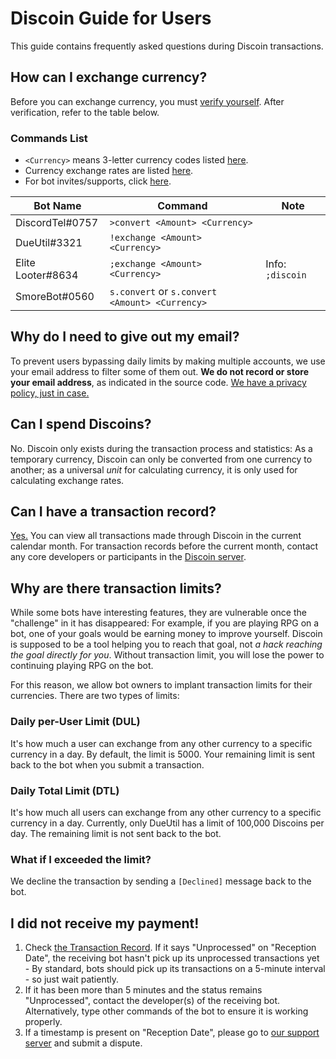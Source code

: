 # Discoin Guide for Users

This guide contains frequently asked questions during Discoin transactions.

## How can I exchange currency?
Before you can exchange currency, you must [verify yourself](http://discoin.sidetrip.xyz/verify). After verification, refer to the table below.

### Commands List
* `<Currency>` means 3-letter currency codes listed [here](http://discoin.sidetrip.xyz/rates).
* Currency exchange rates are listed [here](http://discoin.sidetrip.xyz/rates).
* For bot invites/supports, click [here](/austinhuang0131/Discoin/wiki/List-of-Participants).

|Bot Name|Command|Note|
|-|-|-|
|DiscordTel#0757|`>convert <Amount> <Currency>`||
|DueUtil#3321|`!exchange <Amount> <Currency>`||
|Elite Looter#8634|`;exchange <Amount> <Currency>`|Info: `;discoin`|
|SmoreBot#0560|`s.convert` or `s.convert <Amount> <Currency>`| |

## Why do I need to give out my email?
To prevent users bypassing daily limits by making multiple accounts, we use your email address to filter some of them out. **We do not record or store your email address**, as indicated in the source code. [We have a privacy policy, just in case.](https://github.com/austinhuang0131/Discoin/wiki/ToS-&-Privacy#privacy-policy)

## Can I spend Discoins?
No. Discoin only exists during the transaction process and statistics: As a temporary currency, Discoin can only be converted from one currency to another; as a universal *unit* for calculating currency, it is only used for calculating exchange rates.

## Can I have a transaction record?
[Yes.](http://discoin.sidetrip.xyz/record) You can view all transactions made through Discoin in the current calendar month. For transaction records before the current month, contact any core developers or participants in the [Discoin server](https://discord.gg/NExXSDH).

## Why are there transaction limits?
While some bots have interesting features, they are vulnerable once the "challenge" in it has disappeared: For example, if you are playing RPG on a bot, one of your goals would be earning money to improve yourself. Discoin is supposed to be a tool helping you to reach that goal, not *a hack reaching the goal directly for you*. Without transaction limit, you will lose the power to continuing playing RPG on the bot.

For this reason, we allow bot owners to implant transaction limits for their currencies. There are two types of limits:

### Daily per-User Limit (DUL)
It's how much a user can exchange from any other currency to a specific currency in a day. By default, the limit is 5000. Your remaining limit is sent back to the bot when you submit a transaction.

### Daily Total Limit (DTL)
It's how much all users can exchange from any other currency to a specific currency in a day. Currently, only DueUtil has a limit of 100,000 Discoins per day. The remaining limit is not sent back to the bot.

### What if I exceeded the limit?
We decline the transaction by sending a `[Declined]` message back to the bot.

## I did not receive my payment!
1. Check [the Transaction Record](http://discoin.sidetrip.xyz/record). If it says "Unprocessed" on "Reception Date", the receiving bot hasn't pick up its unprocessed transactions yet - By standard, bots should pick up its transactions on a 5-minute interval - so just wait patiently.
2. If it has been more than 5 minutes and the status remains "Unprocessed", contact the developer(s) of the receiving bot. Alternatively, type other commands of the bot to ensure it is working properly.
3. If a timestamp is present on "Reception Date", please go to [our support server](https://discord.gg/NExXSDH) and submit a dispute.

